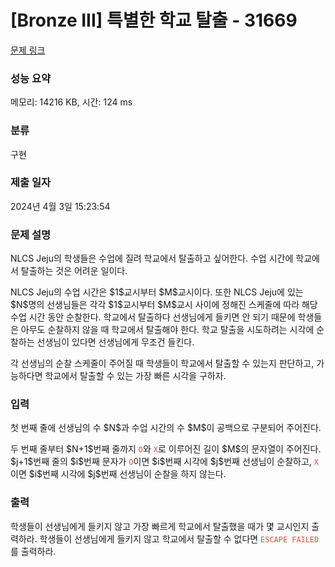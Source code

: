 # [Bronze III] 특별한 학교 탈출 - 31669 

[문제 링크](https://www.acmicpc.net/problem/31669) 

### 성능 요약

메모리: 14216 KB, 시간: 124 ms

### 분류

구현

### 제출 일자

2024년 4월 3일 15:23:54

### 문제 설명

<p>NLCS Jeju의 학생들은 수업에 질려 학교에서 탈출하고 싶어한다. 수업 시간에 학교에서 탈출하는 것은 어려운 일이다. </p>

<p>NLCS Jeju의 수업 시간은 $1$교시부터 $M$교시이다. 또한 NLCS Jeju에 있는 $N$명의 선생님들은 각각 $1$교시부터 $M$교시 사이에 정해진 스케줄에 따라 해당 수업 시간 동안 순찰한다. 학교에서 탈출하다 선생님에게 들키면 안 되기 때문에 학생들은 아무도 순찰하지 않을 때 학교에서 탈출해야 한다. 학교 탈출을 시도하려는 시각에 순찰하는 선생님이 있다면 선생님에게 무조건 들킨다.</p>

<p>각 선생님의 순찰 스케줄이 주어질 때 학생들이 학교에서 탈출할 수 있는지 판단하고, 가능하다면 학교에서 탈출할 수 있는 가장 빠른 시각을 구하자. </p>

### 입력 

 <p>첫 번째 줄에 선생님의 수 $N$과 수업 시간의 수 $M$이 공백으로 구분되어 주어진다.</p>

<p>두 번째 줄부터 $N+1$번째 줄까지 <span style="color:#e74c3c;"><code>O</code></span>와 <span style="color:#e74c3c;"><code>X</code></span>로 이루어진 길이 $M$의 문자열이 주어진다. $j+1$번째 줄의 $i$번째 문자가 <span style="color:#e74c3c;"><code>O</code></span>이면 $i$번째 시각에 $j$번째 선생님이 순찰하고, <span style="color:#e74c3c;"><code>X</code></span>이면 $i$번째 시각에 $j$번째 선생님이 순찰을 하지 않는다.</p>

### 출력 

 <p>학생들이 선생님에게 들키지 않고 가장 빠르게 학교에서 탈출했을 때가 몇 교시인지 출력하라. 학생들이 선생님에게 들키지 않고 학교에서 탈출할 수 없다면 <span style="color:#e74c3c;"><code>ESCAPE FAILED</code></span>를 출력하라.</p>


